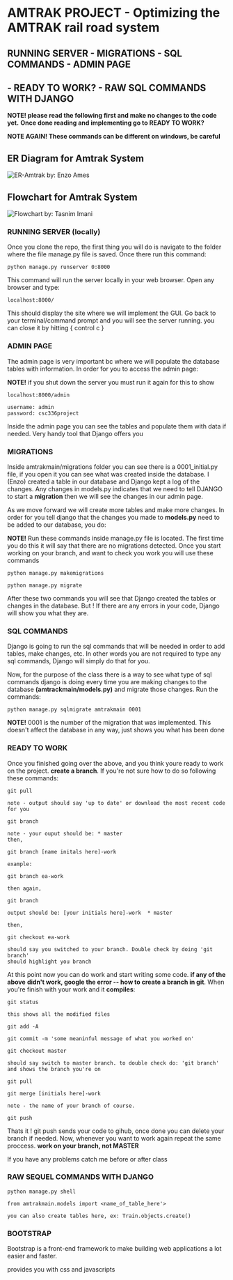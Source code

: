# AMTRAK PROJECT - Optimizing the AMTRAK rail road system

## RUNNING SERVER - MIGRATIONS - SQL COMMANDS - ADMIN PAGE 
## - READY TO WORK? - RAW SQL COMMANDS WITH DJANGO

**NOTE! please read the following first and make no changes to the code yet.** 
**Once done reading and implementing go to READY TO WORK?**

**NOTE AGAIN! These commands can be different on windows, be careful**

## ER Diagram for Amtrak System

![ER-Amtrak](https://github.com/enzoames/AMTRAK/blob/master/src/amtrak/ER_AMTRAK.png?raw=true)
    by: Enzo Ames

## Flowchart for Amtrak System
![Flowchart](https://github.com/enzoames/AMTRAK/blob/master/src/amtrak/Flowchart.jpg?raw=true)
    by: Tasnim Imani


### RUNNING SERVER (locally)

Once you clone the repo, the first thing you will do is navigate to the folder where the file 
manage.py file is saved. Once there run this command:

    python manage.py runserver 0:8000

This command will run the server locally in your web browser. Open any browser and type:

    localhost:8000/

This should display the site where we will implement the GUI. Go back to your terminal/command 
prompt and you will see the server running. you can close it by hitting { control c }


### ADMIN PAGE

The admin page is very important bc where we will populate the database tables with information. 
In order for you to access the admin page:

   **NOTE!** if you shut down the server you must run it again for this to show
    
    localhost:8000/admin
  
    username: admin
    password: csc336project

Inside the admin page you can see the tables and populate them with data if needed. 
Very handy tool that Django offers you


### MIGRATIONS

Inside amtrakmain/migrations folder you can see there is a 0001_initial.py file, if you open it 
you can see what was created inside the database. I (Enzo) created a table in our database and 
Django kept a log of the changes. Any changes in models.py indicates that we need to tell 
DJANGO to start a **migration** then we will see the changes in our admin page.

As we move forward we will create more tables and make more changes. In order for you tell django 
that the changes you made to **models.py** need to be added to our database, you do:

   **NOTE!** Run these commands inside manage.py file is located. The first time you do this it
   will say that there are no migrations detected. Once you start working on your branch, and 
   want to check you work you will use these commands

    python manage.py makemigrations

    python manage.py migrate

After these two commands you will see that Django created the tables or changes in the database. 
But ! If there are any errors in your code, Django will show you what they are.


### SQL COMMANDS

Django is going to run the sql commands that will be needed in order to add tables, make changes, 
etc. In other words you are not required to type any sql commands, Django will simply do that for you.

Now, for the purpose of the class there is a way to see what type of sql commands django is 
doing every time you are making changes to the database **(amtrackmain/models.py)** and migrate 
those changes. Run the commands:

    python manage.py sqlmigrate amtrakmain 0001

   **NOTE!** 0001 is the number of the migration that was implemented. This doesn't affect the 
   database in any way, just shows you what has been done


### READY TO WORK

Once you finished going over the above, and you think youre ready to work on the 
project. **create a branch**. If you're not sure how to do so following these commands:

    git pull 

    note - output should say 'up to date' or download the most recent code for you

    git branch

    note - your ouput should be: * master
    then,

    git branch [name initals here]-work

    example:

    git branch ea-work

    then again,

    git branch

    output should be: [your initials here]-work  * master

    then,

    git checkout ea-work

    should say you switched to your branch. Double check by doing 'git branch' 
    should highlight you branch

At this point now you can do work and start writing some code. **if any of the above** 
**didn't work, google the error -- how to create a branch in git**. When you're finish with your work 
and it **compiles**:

    git status

    this shows all the modified files

    git add -A

    git commit -m 'some meaninful message of what you worked on'

    git checkout master

    should say switch to master branch. to double check do: 'git branch' and shows the branch you're on

    git pull 

    git merge [initials here]-work

    note - the name of your branch of course.

    git push

Thats it ! git push sends your code to gihub, once done you can delete your branch if needed.
Now, whenever you want to work again repeat the same proccess. **work on your branch, not MASTER**

If you have any problems catch me before or after class


### RAW SEQUEL COMMANDS WITH DJANGO

    python manage.py shell

    from amtrakmain.models import <name_of_table_here'>

    you can also create tables here, ex: Train.objects.create()


### BOOTSTRAP

Bootstrap is a front-end framework to make building web applications a lot easier
and faster.

provides you with css and javascripts 

